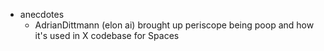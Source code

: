   * anecdotes
    * AdrianDittmann (elon ai) brought up periscope being poop and how it's used in X codebase for Spaces
